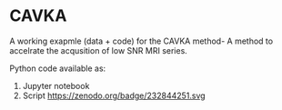 # CAVKA
A working exapmle (data + code) for the CAVKA method- A method to accelrate the acqusition of low SNR MRI series.

Python code available as:
1) Jupyter notebook
2) Script
https://zenodo.org/badge/232844251.svg
